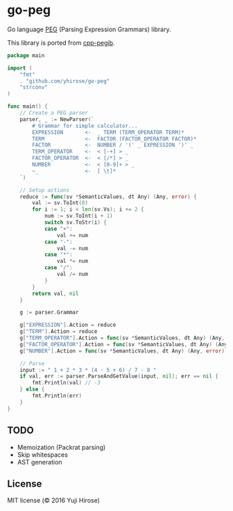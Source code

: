 go-peg
======

Go language [PEG](http://en.wikipedia.org/wiki/Parsing_expression_grammar) (Parsing Expression Grammars) library.

This library is ported from [cpp-pegib](https://github.com/yhirose/cpp-peglib).

```go
package main

import (
	"fmt"
	. "github.com/yhirose/go-peg"
	"strconv"
)

func main() {
	// Create a PEG parser
	parser, _ := NewParser(`
        # Grammar for simple calculator...
        EXPRESSION       <-  _ TERM (TERM_OPERATOR TERM)*
        TERM             <-  FACTOR (FACTOR_OPERATOR FACTOR)*
        FACTOR           <-  NUMBER / '(' _ EXPRESSION ')' _
        TERM_OPERATOR    <-  < [-+] > _
        FACTOR_OPERATOR  <-  < [/*] > _
        NUMBER           <-  < [0-9]+ > _
		~_               <-  [ \t]*
    `)

	// Setup actions
	reduce := func(sv *SemanticValues, dt Any) (Any, error) {
		val := sv.ToInt(0)
		for i := 1; i < len(sv.Vs); i += 2 {
			num := sv.ToInt(i + 1)
			switch sv.ToStr(i) {
			case "+":
				val += num
			case "-":
				val -= num
			case "*":
				val *= num
			case "/":
				val /= num
			}
		}
		return val, nil
	}

	g := parser.Grammar

	g["EXPRESSION"].Action = reduce
	g["TERM"].Action = reduce
	g["TERM_OPERATOR"].Action = func(sv *SemanticValues, dt Any) (Any, error) { return sv.S, nil }
	g["FACTOR_OPERATOR"].Action = func(sv *SemanticValues, dt Any) (Any, error) { return sv.S, nil }
	g["NUMBER"].Action = func(sv *SemanticValues, dt Any) (Any, error) { return strconv.Atoi(sv.S) }

	// Parse
	input := " 1 + 2 * 3 * (4 - 5 + 6) / 7 - 8 "
	if val, err := parser.ParseAndGetValue(input, nil); err == nil {
		fmt.Println(val) // -3
	} else {
		fmt.Println(err)
	}
}
```

TODO
----
 * Memoization (Packrat parsing)
 * Skip whitespaces
 * AST generation

License
-------

MIT license (© 2016 Yuji Hirose)

